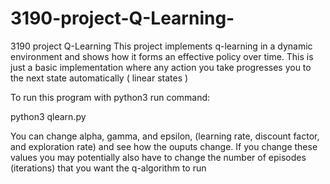 # 3190-project-Q-Learning-
3190 project Q-Learning 
This project implements q-learning in a dynamic environment and shows how
it forms an effective policy over time. This is just a basic implementation where
any action you take progresses you to the next state automatically ( linear states )

To run this program with python3
run command:

python3 qlearn.py

You can change alpha, gamma, and epsilon, (learning rate, discount factor, and exploration rate) 
and see how the ouputs change. If you change these values you may potentially also have to change
the number of episodes (iterations) that you want the q-algorithm to run
